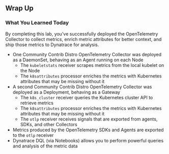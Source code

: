 ## Wrap Up

### What You Learned Today 
By completing this lab, you've successfully deployed the OpenTelemetry Collector to collect metrics, enrich metric attributes for better context, and ship those metrics to Dynatrace for analysis.
- One Community Contrib Distro OpenTelemetry Collector was deployed as a DaemonSet, behaving as an Agent running on each Node
    * The `kubeletstats` receiver scrapes metrics from the local kubelet on the Node
    * The `k8sattributes` processor enriches the metrics with Kubernetes attributes that may be missing without it
- A second Community Contrib Distro OpenTelemetry Collector was deployed as a Deployment, behaving as a Gateway
    * The `k8s_cluster` receiver queries the Kubernetes cluster API to retrieve metrics
    * The `k8sattributes` processor enriches the metrics with Kubernetes attributes that may be missing without it
    * The `otlp` receiver receives signals that are exported from agents, SDKs, and other Collectors
- Metrics produced by the OpenTelemetry SDKs and Agents are exported to the `otlp` receiver
- Dynatrace DQL (via Notebooks) allows you to perform powerful queries and analysis of the metric data